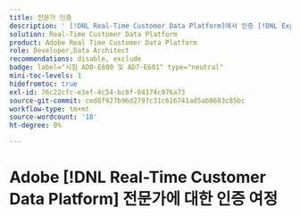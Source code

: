 ```yaml
---
title: 전문가 인증
description: ' [!DNL Real-Time Customer Data Platform]에서 인증 [!DNL Experience Platform] 전문가가 되는 방법에 대해 알아봅니다.'
solution: Real-Time Customer Data Platform
product: Adobe Real Time Customer Data Platform
role: Developer,Data Architect
recommendations: disable, exclude
badge: label="시험 AD0-E600 및 AD7-E601" type="neutral"
mini-toc-levels: 1
hidefromtoc: true
exl-id: 76c22cfc-e3ef-4c54-bc8f-04174c976a73
source-git-commit: ced8f927b96d2797c31c616741ad5ab8683c85bc
workflow-type: tm+mt
source-wordcount: '18'
ht-degree: 0%

---
```


# Adobe [!DNL Real-Time Customer Data Platform] 전문가에 대한 인증 여정

